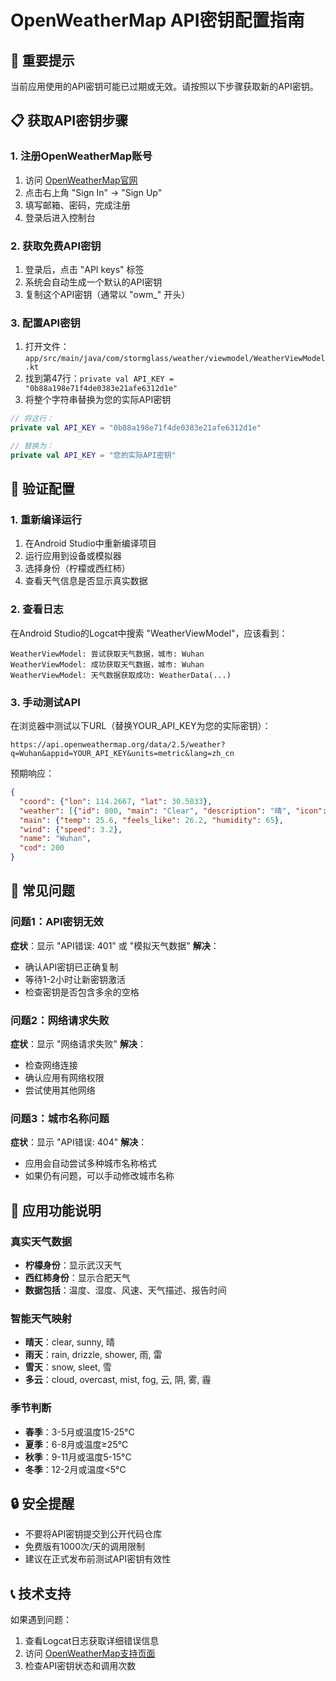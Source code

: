 # OpenWeatherMap API密钥配置指南

## 🚨 重要提示
当前应用使用的API密钥可能已过期或无效。请按照以下步骤获取新的API密钥。

## 📋 获取API密钥步骤

### 1. 注册OpenWeatherMap账号
1. 访问 [OpenWeatherMap官网](https://openweathermap.org/)
2. 点击右上角 "Sign In" → "Sign Up"
3. 填写邮箱、密码，完成注册
4. 登录后进入控制台

### 2. 获取免费API密钥
1. 登录后，点击 "API keys" 标签
2. 系统会自动生成一个默认的API密钥
3. 复制这个API密钥（通常以 "owm_" 开头）

### 3. 配置API密钥
1. 打开文件：`app/src/main/java/com/stormglass/weather/viewmodel/WeatherViewModel.kt`
2. 找到第47行：`private val API_KEY = "0b88a198e71f4de0383e21afe6312d1e"`
3. 将整个字符串替换为您的实际API密钥

```kotlin
// 将这行：
private val API_KEY = "0b88a198e71f4de0383e21afe6312d1e"

// 替换为：
private val API_KEY = "您的实际API密钥"
```

## 🔧 验证配置

### 1. 重新编译运行
1. 在Android Studio中重新编译项目
2. 运行应用到设备或模拟器
3. 选择身份（柠檬或西红柿）
4. 查看天气信息是否显示真实数据

### 2. 查看日志
在Android Studio的Logcat中搜索 "WeatherViewModel"，应该看到：
```
WeatherViewModel: 尝试获取天气数据，城市: Wuhan
WeatherViewModel: 成功获取天气数据，城市: Wuhan
WeatherViewModel: 天气数据获取成功: WeatherData(...)
```

### 3. 手动测试API
在浏览器中测试以下URL（替换YOUR_API_KEY为您的实际密钥）：
```
https://api.openweathermap.org/data/2.5/weather?q=Wuhan&appid=YOUR_API_KEY&units=metric&lang=zh_cn
```

预期响应：
```json
{
  "coord": {"lon": 114.2667, "lat": 30.5833},
  "weather": [{"id": 800, "main": "Clear", "description": "晴", "icon": "01d"}],
  "main": {"temp": 25.6, "feels_like": 26.2, "humidity": 65},
  "wind": {"speed": 3.2},
  "name": "Wuhan",
  "cod": 200
}
```

## 🚨 常见问题

### 问题1：API密钥无效
**症状**：显示 "API错误: 401" 或 "模拟天气数据"
**解决**：
- 确认API密钥已正确复制
- 等待1-2小时让新密钥激活
- 检查密钥是否包含多余的空格

### 问题2：网络请求失败
**症状**：显示 "网络请求失败"
**解决**：
- 检查网络连接
- 确认应用有网络权限
- 尝试使用其他网络

### 问题3：城市名称问题
**症状**：显示 "API错误: 404"
**解决**：
- 应用会自动尝试多种城市名称格式
- 如果仍有问题，可以手动修改城市名称

## 📱 应用功能说明

### 真实天气数据
- **柠檬身份**：显示武汉天气
- **西红柿身份**：显示合肥天气
- **数据包括**：温度、湿度、风速、天气描述、报告时间

### 智能天气映射
- **晴天**：clear, sunny, 晴
- **雨天**：rain, drizzle, shower, 雨, 雷
- **雪天**：snow, sleet, 雪
- **多云**：cloud, overcast, mist, fog, 云, 阴, 雾, 霾

### 季节判断
- **春季**：3-5月或温度15-25°C
- **夏季**：6-8月或温度≥25°C
- **秋季**：9-11月或温度5-15°C
- **冬季**：12-2月或温度<5°C

## 🔒 安全提醒
- 不要将API密钥提交到公开代码仓库
- 免费版有1000次/天的调用限制
- 建议在正式发布前测试API密钥有效性

## 📞 技术支持
如果遇到问题：
1. 查看Logcat日志获取详细错误信息
2. 访问 [OpenWeatherMap支持页面](https://openweathermap.org/support)
3. 检查API密钥状态和调用次数
